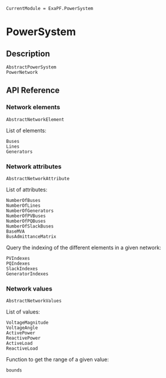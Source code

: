 ```@meta
CurrentModule = ExaPF.PowerSystem
```

# PowerSystem

## Description

```@docs
AbstractPowerSystem
PowerNetwork
```

## API Reference

### Network elements

```@docs
AbstractNetworkElement
```

List of elements:

```@docs
Buses
Lines
Generators
```

### Network attributes

```@docs
AbstractNetworkAttribute
```


List of attributes:
```@docs
NumberOfBuses
NumberOfLines
NumberOfGenerators
NumberOfPVBuses
NumberOfPQBuses
NumberOfSlackBuses
BaseMVA
BusAdmittanceMatrix
```

Query the indexing of the different elements in a given network:
```@docs
PVIndexes
PQIndexes
SlackIndexes
GeneratorIndexes

```

### Network values

```@docs
AbstractNetworkValues
```

List of values:
```@docs
VoltageMagnitude
VoltageAngle
ActivePower
ReactivePower
ActiveLoad
ReactiveLoad

```

Function to get the range of a given value:
```@docs
bounds
```
